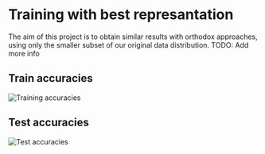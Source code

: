 # Training with best represantation
The aim of this project is to obtain similar results with orthodox approaches, using only the smaller subset of our original data distribution.
TODO: Add more info

## Train accuracies
![Training accuracies](https://i.imgur.com/qLnZ5Kd_d.webp?maxwidth=760&fidelity=grand)

## Test accuracies
![Test accuracies](https://i.imgur.com/Hz7I0Zo.png)
